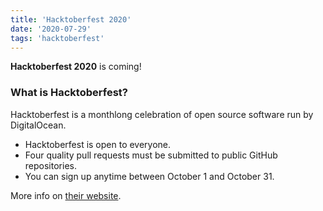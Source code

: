 ```yaml
---
title: 'Hacktoberfest 2020'
date: '2020-07-29'
tags: 'hacktoberfest'
---
```


**Hacktoberfest 2020** is coming! 

### What is Hacktoberfest?
Hacktoberfest is a monthlong celebration of open source software run by DigitalOcean.

- Hacktoberfest is open to everyone.
- Four quality pull requests must be submitted to public GitHub repositories.
- You can sign up anytime between October 1 and October 31.

More info on <a href="https://hacktoberfest.digitalocean.com/" target="_blank">their website</a>.